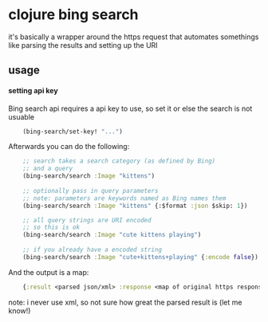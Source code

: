 # clojure bing search

it's basically a wrapper around the https request that automates somethings like parsing the results and setting up the URI 

## usage

#### setting api key
Bing search api requires a api key to use, so set it or else the search is not usuable 
   
```clojure
    (bing-search/set-key! "...")
```

Afterwards you can do the following:

```clojure
    ;; search takes a search category (as defined by Bing) 
    ;; and a query
    (bing-search/search :Image "kittens")
 
    ;; optionally pass in query parameters
    ;; note: parameters are keywords named as Bing names them
    (bing-search/search :Image "kittens" {:$format :json $skip: 1})

    ;; all query strings are URI encoded
    ;; so this is ok
    (bing-search/search :Image "cute kittens playing")
    
    ;; if you already have a encoded string
    (bing-search/search :Image "cute+kittens+playing" {:encode false})
```

And the output is a map:

```clojure
    {:result <parsed json/xml> :response <map of original https response>}
```

note: i never use xml, so not sure how great the parsed result is (let me know!)

